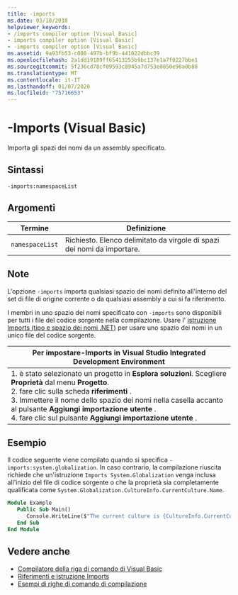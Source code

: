```yaml
---
title: -imports
ms.date: 03/10/2018
helpviewer_keywords:
- /imports compiler option [Visual Basic]
- imports compiler option [Visual Basic]
- -imports compiler option [Visual Basic]
ms.assetid: 9a93fb53-c080-497b-bf9b-441022dbbc39
ms.openlocfilehash: 2a1dd19189ff65413255b9bc137e1a7f0227bbe1
ms.sourcegitcommit: 5f236cd78cf09593c8945a7d753e0850e96a0b80
ms.translationtype: MT
ms.contentlocale: it-IT
ms.lasthandoff: 01/07/2020
ms.locfileid: "75716653"
---
```

# <a name="-imports-visual-basic"></a>-Imports (Visual Basic)
Importa gli spazi dei nomi da un assembly specificato.  
  
## <a name="syntax"></a>Sintassi  
  
```console  
-imports:namespaceList  
```  
  
## <a name="arguments"></a>Argomenti  
  
|Termine|Definizione|  
|---|---|  
|`namespaceList`|Richiesto. Elenco delimitato da virgole di spazi dei nomi da importare.|  
  
## <a name="remarks"></a>Note  
 L'opzione `-imports` importa qualsiasi spazio dei nomi definito all'interno del set di file di origine corrente o da qualsiasi assembly a cui si fa riferimento.  
  
 I membri in uno spazio dei nomi specificato con `-imports` sono disponibili per tutti i file del codice sorgente nella compilazione. Usare l' [istruzione Imports (tipo e spazio dei nomi .NET)](../../../visual-basic/language-reference/statements/imports-statement-net-namespace-and-type.md) per usare uno spazio dei nomi in un unico file del codice sorgente.  
  
|Per impostare-Imports in Visual Studio Integrated Development Environment|  
|---|  
|1. è stato selezionato un progetto in **Esplora soluzioni**. Scegliere **Proprietà** dal menu **Progetto**. <br />2. fare clic sulla scheda **riferimenti** .<br />3. Immettere il nome dello spazio dei nomi nella casella accanto al pulsante **Aggiungi importazione utente** .<br />4. fare clic sul pulsante **Aggiungi importazione utente** .|  
  
## <a name="example"></a>Esempio  
 Il codice seguente viene compilato quando si specifica `-imports:system.globalization`. In caso contrario, la compilazione riuscita richiede che un'istruzione `Imports System.Globalization` venga inclusa all'inizio del file di codice sorgente o che la proprietà sia completamente qualificata come `System.Globalization.CultureInfo.CurrentCulture.Name`.

```vb
Module Example
   Public Sub Main()
      Console.WriteLine($"The current culture is {CultureInfo.CurrentCulture.Name}")
   End Sub
End Module
```

## <a name="see-also"></a>Vedere anche

- [Compilatore della riga di comando di Visual Basic](../../../visual-basic/reference/command-line-compiler/index.md)
- [Riferimenti e istruzione Imports](../../../visual-basic/programming-guide/program-structure/references-and-the-imports-statement.md)
- [Esempi di righe di comando di compilazione](../../../visual-basic/reference/command-line-compiler/sample-compilation-command-lines.md)
